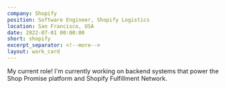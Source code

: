 ```yaml
---
company: Shopify
position: Software Engineer, Shopify Logistics
location: San Francisco, USA
date: 2022-07-01 00:00:00
short: shopify
excerpt_separator: <!--more-->
layout: work_card
---
```


My current role! I'm currently working on backend systems that power the Shop Promise platform and Shopify Fulfillment Network.